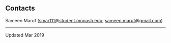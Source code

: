## Contacts

Sameen Maruf (smar111@student.monash.edu; sameen.maruf@gmail.com)

---
Updated Mar 2019
